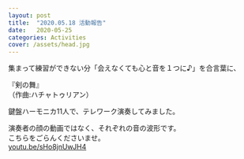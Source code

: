 ```yaml
---
layout: post
title:  "2020.05.18 活動報告"
date:   2020-05-25 
categories: Activities
cover: /assets/head.jpg
---
```

集まって練習ができない分「会えなくても心と音を１つに♪」を合言葉に、  
  
『剣の舞』  
（作曲:ハチャトゥリアン）  
  
鍵盤ハーモニカ11人で、テレワーク演奏してみました。  
  
演奏者の顔の動画ではなく、それぞれの音の波形です。  
こちらをごらんくださいませ。    
[youtu.be/sHo8jnUwJH4](https://youtu.be/sHo8jnUwJH4)
